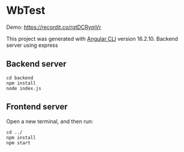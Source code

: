 # WbTest

Demo: https://recordit.co/rqtDCRymVr

This project was generated with [Angular CLI](https://github.com/angular/angular-cli) version 16.2.10. Backend server using express

## Backend server

```
cd backend
npm install
node index.js
```

## Frontend server

Open a new terminal, and then run:

```
cd ../
npm install
npm start
```
